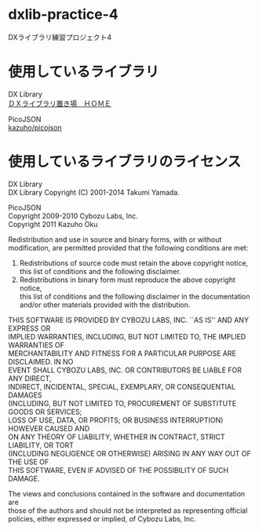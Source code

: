 dxlib-practice-4
================
DXライブラリ練習プロジェクト4

# 使用しているライブラリ

DX Library  
[ＤＸライブラリ置き場　ＨＯＭＥ](http://homepage2.nifty.com/natupaji/DxLib/index.html)

PicoJSON  
[kazuho/picojson](https://github.com/kazuho/picojson)

# 使用しているライブラリのライセンス

DX Library  
DX Library Copyright (C) 2001-2014 Takumi Yamada.

PicoJSON  
Copyright 2009-2010 Cybozu Labs, Inc.  
Copyright 2011 Kazuho Oku  
  
Redistribution and use in source and binary forms, with or without  
modification, are permitted provided that the following conditions are met:  
  
1. Redistributions of source code must retain the above copyright notice,  
   this list of conditions and the following disclaimer.  
2. Redistributions in binary form must reproduce the above copyright notice,  
   this list of conditions and the following disclaimer in the documentation  
   and/or other materials provided with the distribution.  
  
THIS SOFTWARE IS PROVIDED BY CYBOZU LABS, INC. ``AS IS'' AND ANY EXPRESS OR  
IMPLIED WARRANTIES, INCLUDING, BUT NOT LIMITED TO, THE IMPLIED WARRANTIES OF  
MERCHANTABILITY AND FITNESS FOR A PARTICULAR PURPOSE ARE DISCLAIMED. IN NO  
EVENT SHALL CYBOZU LABS, INC. OR CONTRIBUTORS BE LIABLE FOR ANY DIRECT,  
INDIRECT, INCIDENTAL, SPECIAL, EXEMPLARY, OR CONSEQUENTIAL DAMAGES  
(INCLUDING, BUT NOT LIMITED TO, PROCUREMENT OF SUBSTITUTE GOODS OR SERVICES;  
LOSS OF USE, DATA, OR PROFITS; OR BUSINESS INTERRUPTION) HOWEVER CAUSED AND  
ON ANY THEORY OF LIABILITY, WHETHER IN CONTRACT, STRICT LIABILITY, OR TORT  
(INCLUDING NEGLIGENCE OR OTHERWISE) ARISING IN ANY WAY OUT OF THE USE OF  
THIS SOFTWARE, EVEN IF ADVISED OF THE POSSIBILITY OF SUCH DAMAGE.  
  
The views and conclusions contained in the software and documentation are  
those of the authors and should not be interpreted as representing official  
policies, either expressed or implied, of Cybozu Labs, Inc.  
